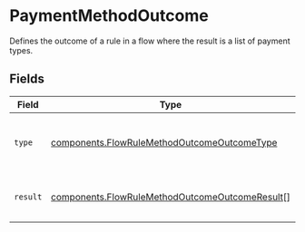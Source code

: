 # PaymentMethodOutcome

Defines the outcome of a rule in a flow where the result
is a list of payment types.


## Fields

| Field                                                                                                            | Type                                                                                                             | Required                                                                                                         | Description                                                                                                      | Example                                                                                                          |
| ---------------------------------------------------------------------------------------------------------------- | ---------------------------------------------------------------------------------------------------------------- | ---------------------------------------------------------------------------------------------------------------- | ---------------------------------------------------------------------------------------------------------------- | ---------------------------------------------------------------------------------------------------------------- |
| `type`                                                                                                           | [components.FlowRuleMethodOutcomeOutcomeType](../../models/components/flowrulemethodoutcomeoutcometype.md)       | :heavy_check_mark:                                                                                               | The type of action outcome for the given rule.                                                                   | list                                                                                                             |
| `result`                                                                                                         | [components.FlowRuleMethodOutcomeOutcomeResult](../../models/components/flowrulemethodoutcomeoutcomeresult.md)[] | :heavy_check_mark:                                                                                               | Results for a given flow action.                                                                                 | [<br/>"card",<br/>"paypal"<br/>]                                                                                 |
